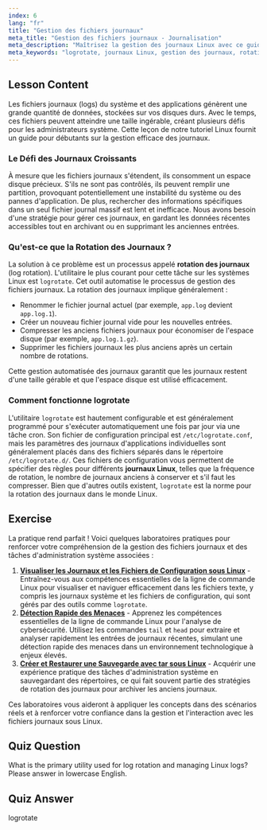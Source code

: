 ```yaml
---
index: 6
lang: "fr"
title: "Gestion des fichiers journaux"
meta_title: "Gestion des fichiers journaux - Journalisation"
meta_description: "Maîtrisez la gestion des journaux Linux avec ce guide pour débutants sur logrotate. Apprenez comment la rotation des journaux économise de l'espace disque, comment la configurer et gardez vos journaux système organisés."
meta_keywords: "logrotate, journaux Linux, gestion des journaux, rotation des journaux, tutoriel Linux, débutant, guide, espace disque"
---
```


## Lesson Content

Les fichiers journaux (logs) du système et des applications génèrent une grande quantité de données, stockées sur vos disques durs. Avec le temps, ces fichiers peuvent atteindre une taille ingérable, créant plusieurs défis pour les administrateurs système. Cette leçon de notre tutoriel Linux fournit un guide pour débutants sur la gestion efficace des journaux.

### Le Défi des Journaux Croissants

À mesure que les fichiers journaux s'étendent, ils consomment un espace disque précieux. S'ils ne sont pas contrôlés, ils peuvent remplir une partition, provoquant potentiellement une instabilité du système ou des pannes d'application. De plus, rechercher des informations spécifiques dans un seul fichier journal massif est lent et inefficace. Nous avons besoin d'une stratégie pour gérer ces journaux, en gardant les données récentes accessibles tout en archivant ou en supprimant les anciennes entrées.

### Qu'est-ce que la Rotation des Journaux ?

La solution à ce problème est un processus appelé **rotation des journaux** (log rotation). L'utilitaire le plus courant pour cette tâche sur les systèmes Linux est `logrotate`. Cet outil automatise le processus de gestion des fichiers journaux. La rotation des journaux implique généralement :

- Renommer le fichier journal actuel (par exemple, `app.log` devient `app.log.1`).
- Créer un nouveau fichier journal vide pour les nouvelles entrées.
- Compresser les anciens fichiers journaux pour économiser de l'espace disque (par exemple, `app.log.1.gz`).
- Supprimer les fichiers journaux les plus anciens après un certain nombre de rotations.

Cette gestion automatisée des journaux garantit que les journaux restent d'une taille gérable et que l'espace disque est utilisé efficacement.

### Comment fonctionne logrotate

L'utilitaire `logrotate` est hautement configurable et est généralement programmé pour s'exécuter automatiquement une fois par jour via une tâche cron. Son fichier de configuration principal est `/etc/logrotate.conf`, mais les paramètres des journaux d'applications individuelles sont généralement placés dans des fichiers séparés dans le répertoire `/etc/logrotate.d/`. Ces fichiers de configuration vous permettent de spécifier des règles pour différents **journaux Linux**, telles que la fréquence de rotation, le nombre de journaux anciens à conserver et s'il faut les compresser. Bien que d'autres outils existent, `logrotate` est la norme pour la rotation des journaux dans le monde Linux.

## Exercise

La pratique rend parfait ! Voici quelques laboratoires pratiques pour renforcer votre compréhension de la gestion des fichiers journaux et des tâches d'administration système associées :

1. **[Visualiser les Journaux et les Fichiers de Configuration sous Linux](https://labex.io/fr/labs/linux-viewing-log-and-configuration-files-in-linux-387914)** - Entraînez-vous aux compétences essentielles de la ligne de commande Linux pour visualiser et naviguer efficacement dans les fichiers texte, y compris les journaux système et les fichiers de configuration, qui sont gérés par des outils comme `logrotate`.
2. **[Détection Rapide des Menaces](https://labex.io/fr/labs/linux-rapid-threat-detection-387930)** - Apprenez les compétences essentielles de la ligne de commande Linux pour l'analyse de cybersécurité. Utilisez les commandes `tail` et `head` pour extraire et analyser rapidement les entrées de journaux récentes, simulant une détection rapide des menaces dans un environnement technologique à enjeux élevés.
3. **[Créer et Restaurer une Sauvegarde avec tar sous Linux](https://labex.io/fr/labs/comptia-create-and-restore-a-backup-with-tar-in-linux-590843)** - Acquérir une expérience pratique des tâches d'administration système en sauvegardant des répertoires, ce qui fait souvent partie des stratégies de rotation des journaux pour archiver les anciens journaux.

Ces laboratoires vous aideront à appliquer les concepts dans des scénarios réels et à renforcer votre confiance dans la gestion et l'interaction avec les fichiers journaux sous Linux.

## Quiz Question

What is the primary utility used for log rotation and managing Linux logs? Please answer in lowercase English.

## Quiz Answer

logrotate

